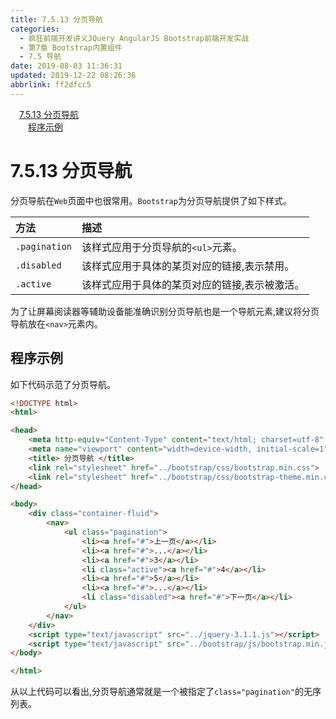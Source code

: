 ```yaml
---
title: 7.5.13 分页导航
categories: 
  - 疯狂前端开发讲义JQuery AngularJS Bootstrap前端开发实战
  - 第7章 Bootstrap内置组件
  - 7.5 导航
date: 2019-08-03 11:36:31
updated: 2019-12-22 08:26:36
abbrlink: ff2dfcc5
---
```

<div id='my_toc'><a href="/JavaReadingNotes/ff2dfcc5/#7-5-13-分页导航" class="header_1">7.5.13 分页导航</a><br><a href="/JavaReadingNotes/ff2dfcc5/#程序示例" class="header_2">程序示例</a><br></div>
<style>.header_1{margin-left: 1em;}.header_2{margin-left: 2em;}.header_3{margin-left: 3em;}.header_4{margin-left: 4em;}.header_5{margin-left: 5em;}.header_6{margin-left: 6em;}</style>
<!--more-->
<script>if (navigator.platform.search('arm')==-1){document.getElementById('my_toc').style.display = 'none';}var e,p = document.getElementsByTagName('p');while (p.length>0) {e = p[0];e.parentElement.removeChild(e);}</script>

<!--end-->
<!--SSTStart-->
# 7.5.13 分页导航 #
分页导航在`Web`页面中也很常用。`Bootstrap`为分页导航提供了如下样式。

|方法|描述|
|:---|:---|
|`.pagination`|该样式应用于分页导航的`<ul>`元素。|
|`.disabled`|该样式应用于具体的某页对应的链接,表示禁用。|
|`.active`|该样式应用于具体的某页对应的链接,表示被激活。|
为了让屏幕阅读器等辅助设备能准确识别分页导航也是一个导航元素,建议将分页导航放在`<nav>`元素内。

## 程序示例 ##
如下代码示范了分页导航。
```html
<!DOCTYPE html>
<html>

<head>
    <meta http-equiv="Content-Type" content="text/html; charset=utf-8" />
    <meta name="viewport" content="width=device-width, initial-scale=1">
    <title> 分页导航 </title>
    <link rel="stylesheet" href="../bootstrap/css/bootstrap.min.css">
    <link rel="stylesheet" href="../bootstrap/css/bootstrap-theme.min.css">
</head>

<body>
    <div class="container-fluid">
        <nav>
            <ul class="pagination">
                <li><a href="#">上一页</a></li>
                <li><a href="#">...</a></li>
                <li><a href="#">3</a></li>
                <li class="active"><a href="#">4</a></li>
                <li><a href="#">5</a></li>
                <li><a href="#">...</a></li>
                <li class="disabled"><a href="#">下一页</a></li>
            </ul>
        </nav>
    </div>
    <script type="text/javascript" src="../jquery-3.1.1.js"></script>
    <script type="text/javascript" src="../bootstrap/js/bootstrap.min.js"></script>
</body>

</html>
```
从以上代码可以看出,分页导航通常就是一个被指定了`class="pagination"`的无序列表。
<!--SSTStop-->

